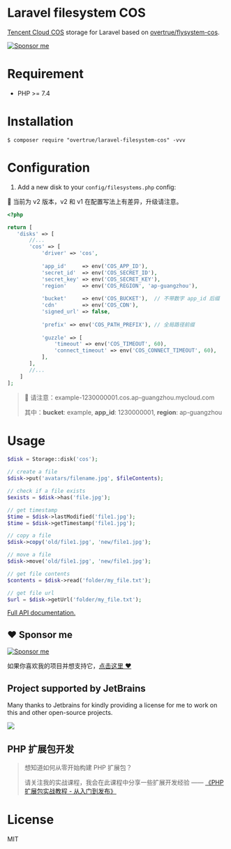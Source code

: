 # Laravel filesystem COS 

[Tencent Cloud COS](https://cloud.tencent.com/product/cos) storage for Laravel based on [overtrue/flysystem-cos](https://github.com/overtrue/flysystem-cos).

[![Sponsor me](https://github.com/overtrue/overtrue/blob/master/sponsor-me-button-s.svg?raw=true)](https://github.com/sponsors/overtrue)

# Requirement

- PHP >= 7.4

# Installation

```shell
$ composer require "overtrue/laravel-filesystem-cos" -vvv
```

# Configuration

1. Add a new disk to your `config/filesystems.php` config:

🚨 当前为 v2 版本，v2 和 v1 在配置写法上有差异，升级请注意。

 ```php
 <?php

 return [
    'disks' => [
        //...
        'cos' => [
            'driver' => 'cos',
            
            'app_id'     => env('COS_APP_ID'),
            'secret_id'  => env('COS_SECRET_ID'),
            'secret_key' => env('COS_SECRET_KEY'),
            'region'     => env('COS_REGION', 'ap-guangzhou'),
            
            'bucket'     => env('COS_BUCKET'),  // 不带数字 app_id 后缀
            'cdn'        => env('COS_CDN'),
            'signed_url' => false,
            
            'prefix' => env('COS_PATH_PREFIX'), // 全局路径前缀
            
            'guzzle' => [
                'timeout' => env('COS_TIMEOUT', 60),
                'connect_timeout' => env('COS_CONNECT_TIMEOUT', 60),
            ],
        ],
        //...
     ]
 ];
 ```

> 🚨 请注意：example-1230000001.cos.ap-guangzhou.mycloud.com
>
> 其中：**bucket**: example, **app_id**: 1230000001, **region**: ap-guangzhou

# Usage

```php
$disk = Storage::disk('cos');

// create a file
$disk->put('avatars/filename.jpg', $fileContents);

// check if a file exists
$exists = $disk->has('file.jpg');

// get timestamp
$time = $disk->lastModified('file1.jpg');
$time = $disk->getTimestamp('file1.jpg');

// copy a file
$disk->copy('old/file1.jpg', 'new/file1.jpg');

// move a file
$disk->move('old/file1.jpg', 'new/file1.jpg');

// get file contents
$contents = $disk->read('folder/my_file.txt');

// get file url
$url = $disk->getUrl('folder/my_file.txt');
```

[Full API documentation.](http://flysystem.thephpleague.com/api/)

## :heart: Sponsor me 

[![Sponsor me](https://github.com/overtrue/overtrue/blob/master/sponsor-me.svg?raw=true)](https://github.com/sponsors/overtrue)

如果你喜欢我的项目并想支持它，[点击这里 :heart:](https://github.com/sponsors/overtrue)


## Project supported by JetBrains

Many thanks to Jetbrains for kindly providing a license for me to work on this and other open-source projects.

[![](https://resources.jetbrains.com/storage/products/company/brand/logos/jb_beam.svg)](https://www.jetbrains.com/?from=https://github.com/overtrue)

## PHP 扩展包开发

> 想知道如何从零开始构建 PHP 扩展包？
>
> 请关注我的实战课程，我会在此课程中分享一些扩展开发经验 —— [《PHP 扩展包实战教程 - 从入门到发布》](https://learnku.com/courses/creating-package)


# License

MIT
